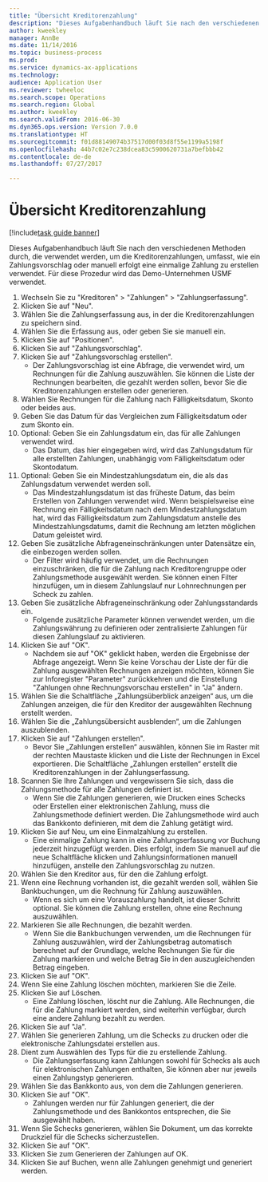 ```yaml
--- 
title: "Übersicht Kreditorenzahlung"
description: "Dieses Aufgabenhandbuch läuft Sie nach den verschiedenen Methoden durch, die verwendet werden, um die Kreditorenzahlungen, umfasst, wie ein Zahlungsvorschlag oder manuell erfolgt eine einmalige Zahlung zu erstellen verwendet."
author: kweekley
manager: AnnBe
ms.date: 11/14/2016
ms.topic: business-process
ms.prod: 
ms.service: dynamics-ax-applications
ms.technology: 
audience: Application User
ms.reviewer: twheeloc
ms.search.scope: Operations
ms.search.region: Global
ms.author: kweekley
ms.search.validFrom: 2016-06-30
ms.dyn365.ops.version: Version 7.0.0
ms.translationtype: HT
ms.sourcegitcommit: f01d88149074b37517d00f03d8f55e1199a5198f
ms.openlocfilehash: 44b7c02e7c238dcea83c5900620731a7befbbb42
ms.contentlocale: de-de
ms.lasthandoff: 07/27/2017

---
```

# <a name="vendor-payment-overview"></a>Übersicht Kreditorenzahlung

[!include[task guide banner](../../includes/task-guide-banner.md)]

Dieses Aufgabenhandbuch läuft Sie nach den verschiedenen Methoden durch, die verwendet werden, um die Kreditorenzahlungen, umfasst, wie ein Zahlungsvorschlag oder manuell erfolgt eine einmalige Zahlung zu erstellen verwendet. Für diese Prozedur wird das Demo-Unternehmen USMF verwendet.

1. Wechseln Sie zu "Kreditoren" > "Zahlungen" > "Zahlungserfassung".
2. Klicken Sie auf "Neu".
3. Wählen Sie die Zahlungserfassung aus, in der die Kreditorenzahlungen zu speichern sind. 
4. Wählen Sie die Erfassung aus, oder geben Sie sie manuell ein.
5. Klicken Sie auf "Positionen".
6. Klicken Sie auf "Zahlungsvorschlag".
7. Klicken Sie auf "Zahlungsvorschlag erstellen".
    * Der Zahlungsvorschlag ist eine Abfrage, die verwendet wird, um Rechnungen für die Zahlung auszuwählen. Sie können die Liste der Rechnungen bearbeiten, die gezahlt werden sollen, bevor Sie die Kreditorenzahlungen erstellen oder generieren.  
8. Wählen Sie Rechnungen für die Zahlung nach Fälligkeitsdatum, Skonto oder beides aus. 
9. Geben Sie das Datum für das Vergleichen zum Fälligkeitsdatum oder zum Skonto ein. 
10. Optional: Geben Sie ein Zahlungsdatum ein, das für alle Zahlungen verwendet wird.
    * Das Datum, das hier eingegeben wird, wird das Zahlungsdatum für alle erstellten Zahlungen, unabhängig vom Fälligkeitsdatum oder Skontodatum.  
11. Optional: Geben Sie ein Mindestzahlungsdatum ein, die als das Zahlungsdatum verwendet werden soll.
    * Das Mindestzahlungsdatum ist das früheste Datum, das beim Erstellen von Zahlungen verwendet wird. Wenn beispielsweise eine Rechnung ein Fälligkeitsdatum nach dem Mindestzahlungsdatum hat, wird das Fälligkeitsdatum zum Zahlungsdatum anstelle des Mindestzahlungsdatums, damit die Rechnung am letzten möglichen Datum geleistet wird.  
12. Geben Sie zusätzliche Abfrageneinschränkungen unter Datensätze ein, die einbezogen werden sollen.
    * Der Filter wird häufig verwendet, um die Rechnungen einzuschränken, die für die Zahlung nach Kreditorengruppe oder Zahlungsmethode ausgewählt werden. Sie können einen Filter hinzufügen, um in diesem Zahlungslauf nur Lohnrechnungen per Scheck zu zahlen.  
13. Geben Sie zusätzliche Abfrageneinschränkung oder Zahlungsstandards ein. 
    * Folgende zusätzliche Parameter können verwendet werden, um die Zahlungswährung zu definieren oder zentralisierte Zahlungen für diesen Zahlungslauf zu aktivieren.  
14. Klicken Sie auf "OK".
    * Nachdem sie auf "OK" geklickt haben, werden die Ergebnisse der Abfrage angezeigt. Wenn Sie keine Vorschau der Liste der für die Zahlung ausgewählten Rechnungen anzeigen möchten, können Sie zur Inforegister "Parameter" zurückkehren und die Einstellung "Zahlungen ohne Rechnungsvorschau erstellen" in "Ja" ändern.  
15. Wählen Sie die Schaltfläche „Zahlungsüberblick anzeigen“ aus, um die Zahlungen anzeigen, die für den Kreditor der ausgewählten Rechnung erstellt werden.
16. Wählen Sie die „Zahlungsübersicht ausblenden“, um die Zahlungen auszublenden. 
17. Klicken Sie auf "Zahlungen erstellen".
    * Bevor Sie „Zahlungen erstellen“ auswählen, können Sie im Raster mit der rechten Maustaste klicken und die Liste der Rechnungen in Excel exportieren. Die Schaltfläche „Zahlungen erstellen“ erstellt die Kreditorenzahlungen in der Zahlungserfassung.  
18. Scannen Sie Ihre Zahlungen und vergewissern Sie sich, dass die Zahlungsmethode für alle Zahlungen definiert ist. 
    * Wenn Sie die Zahlungen generieren, wie Drucken eines Schecks oder Erstellen einer elektronischen Zahlung, muss die Zahlungsmethode definiert werden. Die Zahlungsmethode wird auch das Bankkonto definieren, mit dem die Zahlung getätigt wird.  
19. Klicken Sie auf Neu, um eine Einmalzahlung zu erstellen.
    * Eine einmalige Zahlung kann in eine Zahlungserfassung vor Buchung jederzeit hinzugefügt werden. Dies erfolgt, indem Sie manuell auf die neue Schaltfläche klicken und Zahlungsinformationen manuell hinzufügen, anstelle den Zahlungsvorschlag zu nutzen.  
20. Wählen Sie den Kreditor aus, für den die Zahlung erfolgt.
21. Wenn eine Rechnung vorhanden ist, die gezahlt werden soll, wählen Sie Bankbuchungen, um die Rechnung für Zahlung auszuwählen.
    * Wenn es sich um eine Vorauszahlung handelt, ist dieser Schritt optional. Sie können die Zahlung erstellen, ohne eine Rechnung auszuwählen.  
22. Markieren Sie alle Rechnungen, die bezahlt werden.
    * Wenn Sie die Bankbuchungen verwenden, um die Rechnungen für Zahlung auszuwählen, wird der Zahlungsbetrag automatisch berechnet auf der Grundlage, welche Rechnungen Sie für die Zahlung markieren und welche Betrag Sie in den auszugleichenden Betrag eingeben.  
23. Klicken Sie auf "OK".
24. Wenn Sie eine Zahlung löschen möchten, markieren Sie die Zeile.
25. Klicken Sie auf Löschen.
    * Eine Zahlung löschen, löscht nur die Zahlung. Alle Rechnungen, die für die Zahlung markiert werden, sind weiterhin verfügbar, durch eine andere Zahlung bezahlt zu werden.  
26. Klicken Sie auf "Ja".
27. Wählen Sie generieren Zahlung, um die Schecks zu drucken oder die elektronische Zahlungsdatei erstellen aus.
28. Dient zum Auswählen des Typs für die zu erstellende Zahlung.
    * Die Zahlungserfassung kann Zahlungen sowohl für Schecks als auch für elektronischen Zahlungen enthalten, Sie können aber nur jeweils einen Zahlungstyp generieren.  
29. Wählen Sie das Bankkonto aus, von dem die Zahlungen generieren.
30. Klicken Sie auf "OK".
    * Zahlungen werden nur für Zahlungen generiert, die der Zahlungsmethode und des Bankkontos entsprechen, die Sie ausgewählt haben.  
31. Wenn Sie Schecks generieren, wählen Sie Dokument, um das korrekte Druckziel für die Schecks sicherzustellen.
32. Klicken Sie auf "OK".
33. Klicken Sie zum Generieren der Zahlungen auf OK.
34. Klicken Sie auf Buchen, wenn alle Zahlungen genehmigt und generiert werden. 


